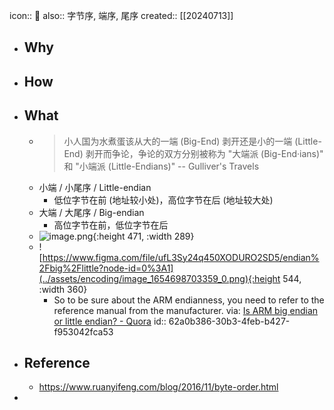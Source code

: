 icon:: 📄
also:: 字节序, 端序, 尾序
created:: [[20240713]]

- ## Why
- ## How
- ## What
  - > 小人国为水煮蛋该从大的一端 (Big-End) 剥开还是小的一端 (Little-End) 剥开而争论，争论的双方分别被称为 "大端派 (Big-End·ians)" 和 "小端派 (Little-Endians)"  -- Gulliver's Travels
  - 小端 / 小尾序 / Little-endian
    - 低位字节在前 (地址较小处)，高位字节在后 (地址较大处)
  - 大端 / 大尾序 / Big-endian
    - 高位字节在前，低位字节在后
  - ![image.png](../assets/encoding/image_1654676187458_0.png){:height 471, :width 289}
  - ![https://www.figma.com/file/ufL3Sy24q450XODURO2SD5/endian%2Fbig%2Flittle?node-id=0%3A1](../assets/encoding/image_1654698703359_0.png){:height 544, :width 360}
    - So to be sure about the ARM endianness, you need to refer to the reference manual from the manufacturer. via: [Is ARM big endian or little endian? - Quora](https://www.quora.com/Is-ARM-big-endian-or-little-endian)
      id:: 62a0b386-30b3-4feb-b427-f953042fca53
- ## Reference
  - https://www.ruanyifeng.com/blog/2016/11/byte-order.html
-